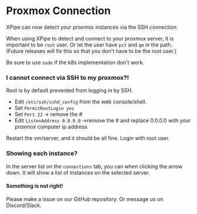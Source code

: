 # Proxmox Connection

XPipe can now detect your proxmox instances via the SSH connection.

When using XPipe to detect and connect to your proxmox server, it is important to be `root` user. Or let the user have `pct` and `qm` in the path. <br/> (Future releases will fix this so that you don't have to be the root user.)

Be sure to use `sudo` if the k8s implementation don't work.

### I cannot connect via SSH to my proxmox?!
Root is by default prevented from logging in by SSH.

- Edit `/etc/ssh/sshd_config` from the web console/shell.
- Set `PermitRootLogin yes`
- Set `Port 22` -> remove the #
- Edit `ListenAddress 0.0.0.0` ->remove the # and replace 0.0.0.0 with your proxmox computer ip address

Restart the vm/server, and it should be all fine. Login with root user.

### Showing each instance?
In the server list on the `connections` tab, you can when clicking the arrow down. It will show a list of instances on the selected server.

#### Something is not right!
Please make a issue on our GitHub repository. Or message us on Discord/Slack.